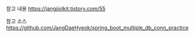 참고 내용
https://jangjjolkit.tistory.com/55

참고 소스
https://github.com/JangDaeHyeok/spring_boot_multiple_db_conn_practice
